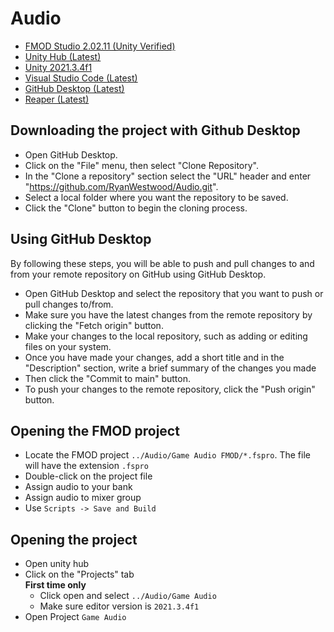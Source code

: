 # Audio
* [FMOD Studio 2.02.11 (Unity Verified)](https://www.fmod.com/download#fmodstudio)
* [Unity Hub (Latest)](https://unity.com/download)
* [Unity 2021.3.4f1](https://unity.com/releases/editor/whats-new/2021.3.4#release-notes)
* [Visual Studio Code (Latest)](https://code.visualstudio.com/download)
* [GitHub Desktop (Latest)](https://desktop.github.com/)
* [Reaper (Latest)](https://www.reaper.fm/download.php)

## Downloading the project with Github Desktop
* Open GitHub Desktop.
* Click on the "File" menu, then select "Clone Repository".
* In the "Clone a repository" section select the "URL" header and enter "https://github.com/RyanWestwood/Audio.git".
* Select a local folder where you want the repository to be saved.
* Click the "Clone" button to begin the cloning process.

## Using GitHub Desktop
By following these steps, you will be able to push and pull changes to and from your remote repository on GitHub using GitHub Desktop.
* Open GitHub Desktop and select the repository that you want to push or pull changes to/from.
* Make sure you have the latest changes from the remote repository by clicking the "Fetch origin" button.
* Make your changes to the local repository, such as adding or editing files on your system.
* Once you have made your changes, add a short title and in the "Description" section, write a brief summary of the changes you made
* Then click the "Commit to main" button.
* To push your changes to the remote repository, click the "Push origin" button.

## Opening the FMOD project
* Locate the FMOD project `../Audio/Game Audio FMOD/*.fspro`. The file will have the extension `.fspro`
* Double-click on the project file
* Assign audio to your bank
* Assign audio to mixer group
* Use `Scripts -> Save and Build`

## Opening the project
* Open unity hub  
* Click on the "Projects" tab  
**First time only**
  * Click open and select `../Audio/Game Audio`
  * Make sure editor version is `2021.3.4f1`
* Open Project `Game Audio`